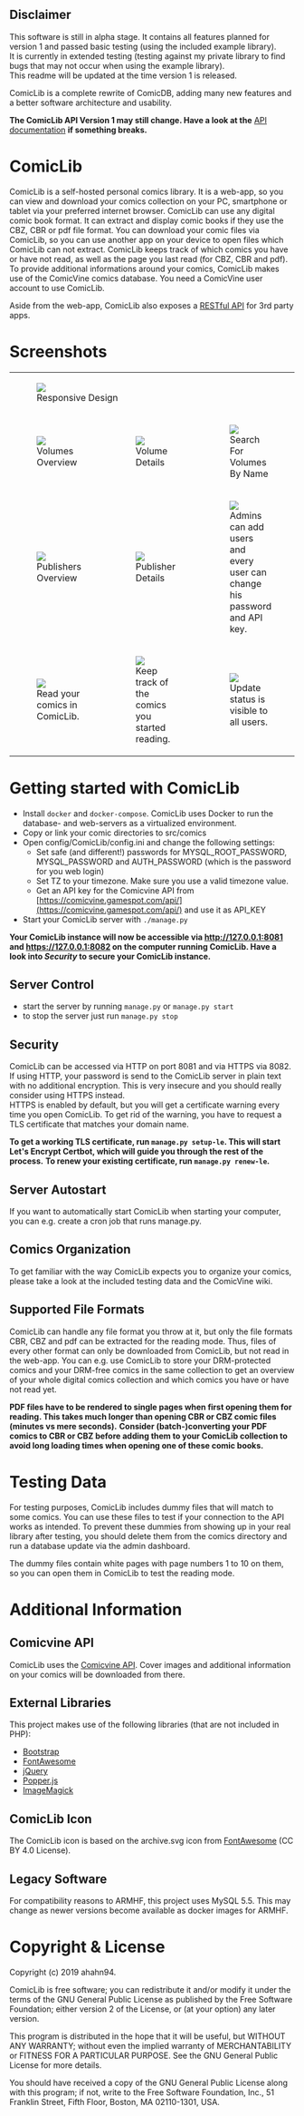 ## Disclaimer

This software is still in alpha stage. It contains all features planned for version 1 and passed basic testing (using the included example library).  
It is currently in extended testing (testing against my private library to find bugs that may not occur when using the example library).  
This readme will be updated at the time version 1 is released.

ComicLib is a complete rewrite of ComicDB, adding many new features and a better software architecture and usability.

**The ComicLib API Version 1 may still change. Have a look at the** [API documentation](https://documenter.getpostman.com/view/5715403/S1a35U3H) **if something breaks.**

# ComicLib

ComicLib is a self-hosted personal comics library. It is a web-app, so you can view and download your comics collection on your PC, smartphone or tablet via your preferred internet browser.
ComicLib can use any digital comic book format. It can extract and display comic books if they use the CBZ, CBR or pdf file format. You can download your comic files via ComicLib, so you can use another app on your device to open files which ComicLib can not extract.
ComicLib keeps track of which comics you have or have not read, as well as the page you last read (for CBZ, CBR and pdf).
To provide additional informations around your comics, ComicLib makes use of the ComicVine comics database. You need a ComicVine user account to use ComicLib.

Aside from the web-app, ComicLib also exposes a [RESTful API](https://documenter.getpostman.com/view/5715403/S1a35U3H) for 3rd party apps. 

# Screenshots

<table>
<tr>
<td colspan="3">
<figure>
    <img src="https://blog.ahahn94.de/wp-content/uploads/2019/09/comiclib_responsive_design-e1569698874702.png"/>
    <figcaption>Responsive Design</figcaption>
</figure>
</td>
</tr>
<tr>
<td>
<figure>
    <img src="https://blog.ahahn94.de/wp-content/uploads/2019/09/comiclib_volumes.png">
    <figcaption>Volumes Overview</figcaption>
</figure>
</td>
<td>
<figure>
    <img src="https://blog.ahahn94.de/wp-content/uploads/2019/09/comiclib_volume_detail.png">
    <figcaption>Volume Details</figcaption>
</figure>
</td>
<td>
<figure>
    <img src="https://blog.ahahn94.de/wp-content/uploads/2019/09/comiclib_search.png">
    <figcaption>Search For Volumes By Name</figcaption>
</figure>
</td>
</tr>
<tr>
<td>
<figure>
    <img src="https://blog.ahahn94.de/wp-content/uploads/2019/09/comiclib_publishers.png">
    <figcaption>Publishers Overview</figcaption>
</figure>
</td>
<td>
<figure>
    <img src="https://blog.ahahn94.de/wp-content/uploads/2019/09/comiclib_publisher_detail.png">
    <figcaption>Publisher Details</figcaption>
</figure>
</td>
<td>
<figure>
    <img src="https://blog.ahahn94.de/wp-content/uploads/2019/09/comiclib_dashboard.png">
    <figcaption>Admins can add users and every user can change his password and API key.</figcaption>
</figure>
</td>
</tr>
<tr>
<td>
<figure>
    <img src="https://blog.ahahn94.de/wp-content/uploads/2019/09/comiclib_reading_mode.png"/>
    <figcaption>Read your comics in ComicLib.</figcaption>
</figure>
</td>
<td>
<figure>
    <img src="https://blog.ahahn94.de/wp-content/uploads/2019/09/comiclib_reading_list.png"/>
    <figcaption>Keep track of the comics you started reading.</figcaption>
</figure>
</td>
<td>
<figure>
    <img src="https://blog.ahahn94.de/wp-content/uploads/2019/09/comiclib_update_running.png"/>
    <figcaption>Update status is visible to all users.</figcaption>
</figure>
</td>
</tr>
</table>

# Getting started with ComicLib
- Install `docker` and `docker-compose`. ComicLib uses Docker to run the database- and web-servers as a virtualized environment.
- Copy or link your comic directories to src/comics
- Open config/ComicLib/config.ini and change the following settings:
  - Set safe (and different!) passwords for MYSQL_ROOT_PASSWORD, MYSQL_PASSWORD and AUTH_PASSWORD (which is the password for you web login)
  - Set TZ to your timezone. Make sure you use a valid timezone value.
  - Get an API key for the Comicvine API from [https://comicvine.gamespot.com/api/](https://comicvine.gamespot.com/api/) and use it as API_KEY
- Start your ComicLib server with `./manage.py`

**Your ComicLib instance will now be accessible via http://127.0.0.1:8081 and https://127.0.0.1:8082 on the computer running ComicLib. Have a look into _Security_ to secure your ComicLib instance.**

## Server Control
- start the server by running `manage.py` or `manage.py start`
- to stop the server just run `manage.py stop`

## Security
ComicLib can be accessed via HTTP on port 8081 and via HTTPS via 8082. If using HTTP, your password is send to the ComicLib server in plain text with no additional encryption. This is very insecure and you should really consider using HTTPS instead.  
HTTPS is enabled by default, but you will get a certificate warning every time you open ComicLib. To get rid of the warning, you have to request a TLS certificate that matches your domain name.  

**To get a working TLS certificate, run `manage.py setup-le`. This will start Let's Encrypt Certbot, which will guide you through the rest of the process.**
**To renew your existing certificate, run `manage.py renew-le`.**

## Server Autostart
If you want to automatically start ComicLib when starting your computer, you can e.g. create a cron job that runs manage.py.

## Comics Organization
To get familiar with the way ComicLib expects you to organize your comics, please take a look at the included testing 
data and the ComicVine wiki.

## Supported File Formats
ComicLib can handle any file format you throw at it, but only the file formats CBR, CBZ and pdf can be extracted for the reading mode.
Thus, files of every other format can only be downloaded from ComicLib, but not read in the web-app.
You can e.g. use ComicLib to store your DRM-protected comics and your DRM-free comics in the same collection to get an overview of your
whole digital comics collection and which comics you have or have not read yet.

**PDF files have to be rendered to single pages when first opening them for reading. This takes much longer than opening CBR or CBZ comic files (minutes vs mere seconds).**
**Consider (batch-)converting your PDF comics to CBR or CBZ before adding them to your ComicLib collection to avoid long loading times when opening one of these comic books.**

# Testing Data
For testing purposes, ComicLib includes dummy files that will match to some comics.
You can use these files to test if your connection to the API works as intended.
To prevent these dummies from showing up in your real library after testing, you should delete them 
from the comics directory and run a database update via the admin dashboard.

The dummy files contain white pages with page numbers 1 to 10 on them, so you can open them in ComicLib to test the reading mode.

# Additional Information

## Comicvine API
ComicLib uses the [Comicvine API](https://comicvine.gamespot.com/api/).
Cover images and additional information on your comics will be downloaded from there.

## External Libraries
This project makes use of the following libraries (that are not included in PHP):
- [Bootstrap](https://getbootstrap.com) 
- [FontAwesome](https://fontawesome.com)
- [jQuery](https://jquery.com/)
- [Popper.js](https://popper.js.org/)
- [ImageMagick](https://imagemagick.org/)

## ComicLib Icon
The ComicLib icon is based on the archive.svg icon from [FontAwesome](https://fontawesome.com) (CC BY 4.0 License).

## Legacy Software
For compatibility reasons to ARMHF, this project uses MySQL 5.5.
This may change as newer versions become available as docker images for ARMHF.

# Copyright & License
Copyright (c) 2019 ahahn94.

ComicLib is free software; you can redistribute it and/or
modify it under the terms of the GNU General Public License
as published by the Free Software Foundation; either version 2
of the License, or (at your option) any later version.

This program is distributed in the hope that it will be useful,
but WITHOUT ANY WARRANTY; without even the implied warranty of
MERCHANTABILITY or FITNESS FOR A PARTICULAR PURPOSE.  See the
GNU General Public License for more details.

You should have received a copy of the GNU General Public License
along with this program; if not, write to the Free Software
Foundation, Inc., 51 Franklin Street, Fifth Floor, Boston, MA  02110-1301, USA.